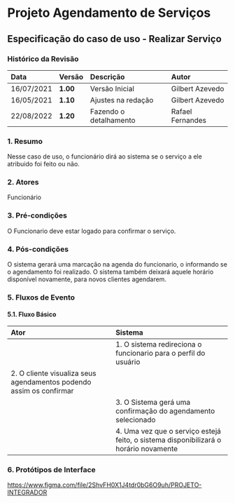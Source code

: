 # Projeto Agendamento de Serviços

## Especificação do caso de uso - Realizar Serviço

### Histórico da Revisão 

|  Data  | Versão | Descrição | Autor |
|:-------|:-------|:----------|:------|
| 16/07/2021 | **1.00** | Versão Inicial  | Gilbert Azevedo |
| 16/05/2021 | **1.10** | Ajustes na redação  | Gilbert Azevedo |
| 22/08/2022 | **1.20** | Fazendo o detalhamento  | Rafael Fernandes |

### 1. Resumo 

Nesse caso de uso, o funcionário dirá ao sistema se o serviço a ele atribuido foi feito ou não.
### 2. Atores 

Funcionário

### 3. Pré-condições

O Funcionario deve estar logado para confirmar o serviço.

### 4. Pós-condições

O sistema gerará uma marcação na agenda do funcionario, o informando se o agendamento foi realizado.
O sistema também deixará aquele horário disponível novamente, para novos clientes agendarem.

### 5. Fluxos de Evento

#### 5.1. Fluxo Básico

| Ator   | Sistema |
|:-------|:--------|
|| 1. O sistema redireciona o funcionario para o perfil do usuário |
| 2. O cliente visualiza seus agendamentos podendo assim os confirmar ||
|| 3. O Sistema gerá uma confirmação do agendamento selecionado |
|| 4. Uma vez que o serviço estejá feito, o sistema disponibilizará o horário novamente |

### 6. Protótipos de Interface
https://www.figma.com/file/2ShvFH0X1J4tdr0bG6O9uh/PROJETO-INTEGRADOR
